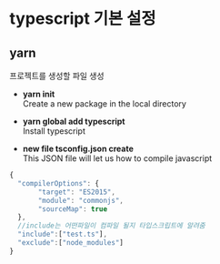 # typescript 기본 설정

## yarn

프로젝트를 생성할 파일 생성  

- **yarn init**  
Create a new package in the local directory  
  
- **yarn global add typescript**  
Install typescript  

- **new file tsconfig.json create**  
This JSON file will let us how to compile javascript  

```typescript
{
  "compilerOptions": {
       "target": "ES2015",                        
       "module": "commonjs",
       "sourceMap": true
  },
  //include는 어떤파일이 컴파일 될지 타입스크립트에 알려줌
  "include":["test.ts"], 
  "exclude":["node_modules"]
}
```
